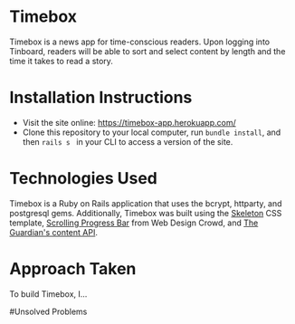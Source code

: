 # Timebox

Timebox is a news app for time-conscious readers. Upon logging into Tinboard, readers will be able to sort and select content by length and the time it takes to read a story. 

# Installation Instructions
- Visit the site online: https://timebox-app.herokuapp.com/ 
- Clone this repository to your local computer, run `bundle install`, and then `rails s ` in your CLI to access a version of the site.

# Technologies Used
Timebox is a Ruby on Rails application that uses the bcrypt, httparty, and postgresql gems. Additionally, Timebox was built using the <a href="http://getskeleton.com/">Skeleton</a> CSS template, <a href="http://www.webdesigncrowd.com/scrolling-progress-bar/">Scrolling Progress Bar</a> from Web Design Crowd, and <a href="http://open-platform.theguardian.com/">The Guardian's content API</a>.

# Approach Taken 

To build Timebox, I...

#Unsolved Problems 
